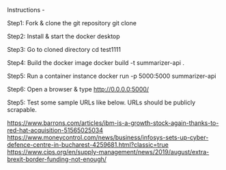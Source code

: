 Instructions - 

Step1: Fork & clone the git repository
git clone <URL>

Step2: Install & start the docker desktop

Step3: Go to cloned directory
cd test1111

Step4: Build the docker image
docker build -t summarizer-api .

Step5: Run a container instance
docker run -p 5000:5000 summarizer-api

Step6: Open a browser & type http://0.0.0.0:5000/

Step5: Test some sample URLs like below. URLs should be publicly scrapable.

https://www.barrons.com/articles/ibm-is-a-growth-stock-again-thanks-to-red-hat-acquisition-51565025034 
https://www.moneycontrol.com/news/business/infosys-sets-up-cyber-defence-centre-in-bucharest-4259681.html?classic=true
https://www.cips.org/en/supply-management/news/2019/august/extra-brexit-border-funding-not-enough/
